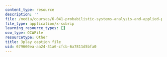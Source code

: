 ```yaml
---
content_type: resource
description: ''
file: /media/courses/6-041-probabilistic-systems-analysis-and-applied-probability-fall-2010/679660eaaa2431a6cfcb6a7811d5bfa0_3MOahpLxj6A.srt
file_type: application/x-subrip
learning_resource_types: []
ocw_type: OCWFile
resourcetype: Other
title: 3play caption file
uid: 679660ea-aa24-31a6-cfcb-6a7811d5bfa0
---
```

